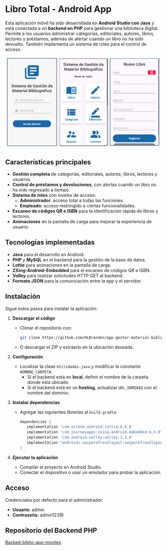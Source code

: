 # Libro Total - Android App

Esta aplicación móvil ha sido desarrollada en **Android Studio con Java** y está conectada a un **backend en PHP** para gestionar una biblioteca digital. Permite a los usuarios administrar categorías, editoriales, autores, libros, lectores y préstamos, además de alertar cuando un libro no ha sido devuelto. También implementa un sistema de roles para el control de acceso.

![Vistas](https://github.com/HLBrandon/app-gestor-material-bibliografico/blob/a386fb89b599da80aabfe1d48f6ecc94e3aace78/img/portada.png)

## Características principales
- **Gestión completa** de categorías, editoriales, autores, libros, lectores y usuarios.
- **Control de préstamos y devoluciones**, con alertas cuando un libro no ha sido regresado a tiempo.
- **Sistema de roles** con niveles de acceso:
    - **Administrador**: acceso total a todas las funciones.
    - **Empleado**: acceso restringido a ciertas funcionalidades.
- **Escaneo de códigos QR e ISBN** para la identificación rápida de libros y lectores.
- **Animaciones** en la pantalla de carga para mejorar la experiencia de usuario.

## Tecnologías implementadas
- **Java** para el desarrollo en Android.
- **PHP** y **MySQL** en el backend para la gestión de la base de datos.
- **Lottie** para animaciones en la pantalla de carga.
- **ZXing-Android-Embedded** para el escaneo de códigos QR e ISBN.
- **Volley** para realizar solicitudes HTTP GET al backend.
- **Formato JSON** para la comunicación entre la app y el servidor.

## Instalación
Sigue estos pasos para instalar la aplicación:

1. **Descargar el código**
    - Clonar el repositorio con:
      ```sh
      git clone https://github.com/HLBrandon/app-gestor-material-bibliografico.git
      ```
    - O descargar el ZIP y extraerlo en la ubicación deseada.

2. **Configuración**
    - Localizar la clase `Utilidades.java` y modificar la constante `NOMBRE_CARPETA`:
        - Si el backend está en **local**, definir el nombre de la carpeta donde está ubicado.
        - Si el backend está en un **hosting**, actualizar `URL_DOMINIO` con el nombre del dominio.

3. **Instalar dependencias**
    - Agregar las siguientes librerías al `build.gradle`:
      ```gradle
      dependencies {
         implementation 'com.airbnb.android:lottie:6.6.6'
         implementation 'com.journeyapps:zxing-android-embedded:4.3.0'
         implementation 'com.android.volley:volley:1.2.0'
         implementation "androidx.swiperefreshlayout:swiperefreshlayout:1.1.0"
      }
      ```

4. **Ejecutar la aplicación**
    - Compilar el proyecto en Android Studio.
    - Conectar el dispositivo o usar un emulador para probar la aplicación.

## Acceso
Credenciales por defecto para el administrador:
- **Usuario:** admin
- **Contraseña:** admin123@

## Repositorio del Backend PHP
[Backed-biblio-app-moviles](https://github.com/HLBrandon/backed-biblio-app-moviles "Backed-biblio-app-moviles")